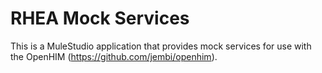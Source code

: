 RHEA Mock Services
==================

This is a MuleStudio application that provides mock services for use with the OpenHIM (https://github.com/jembi/openhim).